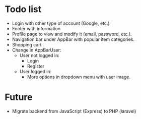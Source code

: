 # Todo list

- Login with other type of account (Google, etc.)
- Footer with information
- Profile page to view and modify it (email, password, etc.).
- Navigation bar under AppBar with popular item categories.
- Shopping cart
- Change in AppBarUser:
  - User not logged in:
    - Login
    - Register
  - User logged in:
    - More options in dropdown menu with user image.

# Future

- Migrate backend from JavaScript (Express) to PHP (laravel)
